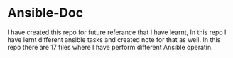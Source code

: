 # Ansible-Doc

I have created this repo for future referance that I have learnt, In this repo I have lernt different ansible tasks and created note for that as well.
In this repo there are 17 files where I have perform different Ansible operatin.
